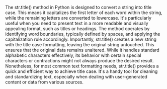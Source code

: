 The str.title() method in Python is designed to convert a string into title case. This means it capitalizes the first letter of each word within the string, while the remaining letters are converted to lowercase. It's particularly useful when you need to present text in a more readable and visually appealing format, such as titles or headings. The method operates by identifying word boundaries, typically defined by spaces, and applying the capitalization rule accordingly. 
Importantly, str.title() creates a new string with the title case formatting, leaving the original string untouched. This ensures that the original data remains unaltered. While it handles standard alphabetic characters effectively, its behavior with certain special characters or contractions might not always produce the desired result. 
Nonetheless, for most common text formatting needs, str.title() provides a quick and efficient way to achieve title case. It's a handy tool for cleaning and standardizing text, especially when dealing with user-generated content or data from various sources.